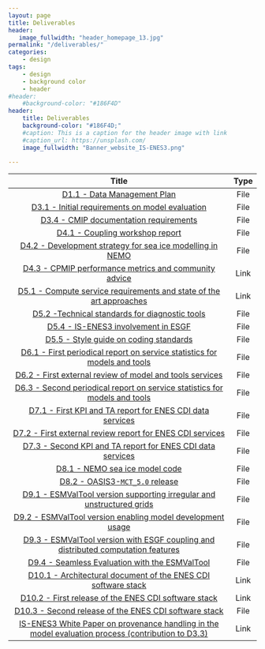 ```yaml
---
layout: page
title: Deliverables
header:
   image_fullwidth: "header_homepage_13.jpg"
permalink: "/deliverables/"
categories:
    - design
tags:
    - design
    - background color
    - header
#header:
    #background-color: "#186F4D"
header:
    title: Deliverables
    background-color: "#186F4D;"
    #caption: This is a caption for the header image with link
    #caption_url: https://unsplash.com/
    image_fullwidth: "Banner_website_IS-ENES3.png"

---
```


Title | Type
:----:|:----:
[D1.1 - Data Management Plan](https://raw.githubusercontent.com/valeriupredoi/valeriupredoi.github.io/master/pdf_documents/IS-ENES3_D1.1.pdf) | File
[D3.1 - Initial requirements on model evaluation](https://raw.githubusercontent.com/valeriupredoi/valeriupredoi.github.io/master/pdf_documents/IS-ENES3_D3.1-vf.pdf) | File
[D3.4 - CMIP documentation requirements](https://raw.githubusercontent.com/valeriupredoi/valeriupredoi.github.io/master/pdf_documents/IS-ENES3_D3.4.pdf)| File
[D4.1 - Coupling workshop report](https://raw.githubusercontent.com/valeriupredoi/valeriupredoi.github.io/master/pdf_documents/IS-ENES3_D4.1_Coupling_workshop_report.pdf) | File
[D4.2 - Development strategy for sea ice modelling in NEMO](https://raw.githubusercontent.com/valeriupredoi/valeriupredoi.github.io/master/pdf_documents/IS-ENES3_D4.2_Development_strategy_for_sea_ice_modelling_in_NEMO.pdf) | File
[D4.3 - CPMIP performance metrics and community advice](https://zenodo.org/record/6394049#.YkxFuzyxXkN) | Link
[D5.1 - Compute service requirements and state of the art approaches](https://raw.githubusercontent.com/valeriupredoi/valeriupredoi.github.io/master/pdf_documents/IS-ENES3_D5.1_Compute_service_requirements_and_state_of_the_art_approaches.pdf) | Link
[D5.2 -Technical standards for diagnostic tools](https://raw.githubusercontent.com/valeriupredoi/valeriupredoi.github.io/master/pdf_documents/IS-ENES3_D5.2.pdf) | File
[D5.4 - IS-ENES3 involvement in ESGF](https://raw.githubusercontent.com/valeriupredoi/valeriupredoi.github.io/master/pdf_documents/IS-ENES3_D5.4_ESGF_involvement.pdf) | File
[D5.5 - Style guide on coding standards](https://raw.githubusercontent.com/valeriupredoi/valeriupredoi.github.io/master/pdf_documents/IS-ENES3_D5.5.pdf) | File
[D6.1 - First periodical report on service statistics for models and tools](https://raw.githubusercontent.com/valeriupredoi/valeriupredoi.github.io/master/pdf_documents/IS-ENES3-VA1-D6.1.pdf) | File
[D6.2 - First external review of model and tools services](https://raw.githubusercontent.com/valeriupredoi/valeriupredoi.github.io/master/pdf_documents/IS-ENES3-VA1-D6.2-vf.pdf) | File
[D6.3 - Second periodical report on service statistics for models and tools](https://raw.githubusercontent.com/valeriupredoi/valeriupredoi.github.io/master/pdf_documents/IS-ENES3_D6.3.pdf) | File
[D7.1 - First KPI and TA report for ENES CDI data services](https://raw.githubusercontent.com/valeriupredoi/valeriupredoi.github.io/master/pdf_documents/IS-ENES3_D7.1.pdf) | File
[D7.2 - First external review report for ENES CDI services](https://raw.githubusercontent.com/valeriupredoi/valeriupredoi.github.io/master/pdf_documents/IS-ENES3_D7.2.pdf) | File
[D7.3 - Second KPI and TA report for ENES CDI data services](https://raw.githubusercontent.com/valeriupredoi/valeriupredoi.github.io/master/pdf_documents/IS-ENES3-D7.3.pdf) | File
[D8.1 - NEMO sea ice model code](https://raw.githubusercontent.com/valeriupredoi/valeriupredoi.github.io/master/pdf_documents/IS-ENES3_D8.1_NEMO-seaice-code_Sept-2021_FINAL.pdf)| File
[D8.2 - OASIS3-`MCT_5.0` release](https://raw.githubusercontent.com/valeriupredoi/valeriupredoi.github.io/master/pdf_documents/IS-ENES3_D8.2.pdf) | File
[D9.1 - ESMValTool version supporting irregular and unstructured grids](https://raw.githubusercontent.com/valeriupredoi/valeriupredoi.github.io/master/pdf_documents/IS-ENES3_D9.1.pdf) | File
[D9.2 - ESMValTool version enabling model development usage](https://raw.githubusercontent.com/valeriupredoi/valeriupredoi.github.io/master/pdf_documents/IS-ENES3_D9.2_ESMValTool_version_enabling_model_development_usage.pdf) | File
[D9.3 - ESMValTool version with ESGF coupling and distributed computation features](https://raw.githubusercontent.com/valeriupredoi/valeriupredoi.github.io/master/pdf_documents/ISENES3_D9.3.pdf) | File
[D9.4 - Seamless Evaluation with the ESMValTool](https://raw.githubusercontent.com/valeriupredoi/valeriupredoi.github.io/master/pdf_documents/IS-ENES3_D9.4.pdf) | File
[D10.1 - Architectural document of the ENES CDI software stack](https://zenodo.org/record/4309892#.Ykw7jDyxXkN) | Link
[D10.2 - First release of the ENES CDI software stack](https://zenodo.org/record/4450012#.YkxFyDyxXkO) | Link
[D10.3 - Second release of the ENES CDI software stack](https://raw.githubusercontent.com/valeriupredoi/valeriupredoi.github.io/master/pdf_documents/IS-ENES3_D10.3.pdf) | File
[IS-ENES3 White Paper on provenance handling in the model evaluation process (contribution to D3.3)](https://zenodo.org/record/5759571#.YkxFwzyxXkN) | Link
